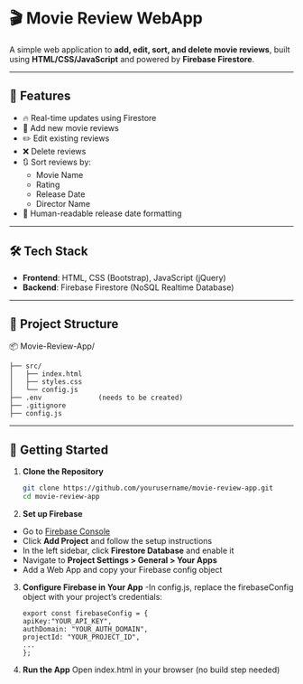 # 🎬 Movie Review WebApp

A simple web application to **add, edit, sort, and delete movie reviews**, built using **HTML/CSS/JavaScript** and powered by **Firebase Firestore**.

---

## 🚀 Features

- 🔥 Real-time updates using Firestore
- 📩 Add new movie reviews
- ✏️ Edit existing reviews
- ❌ Delete reviews
- 🔃 Sort reviews by:
  - Movie Name
  - Rating
  - Release Date
  - Director Name
- 📅 Human-readable release date formatting

---

## 🛠️ Tech Stack

- **Frontend**: HTML, CSS (Bootstrap), JavaScript (jQuery)
- **Backend**: Firebase Firestore (NoSQL Realtime Database)

---

## 📁 Project Structure
📦 Movie-Review-App/
```
├── src/
│   ├── index.html
│   ├── styles.css
│   └── config.js
├── .env              (needs to be created)
├── .gitignore       
├── config.js 
```
---

## 🔧 Getting Started

1. **Clone the Repository**
   ```bash
   git clone https://github.com/yourusername/movie-review-app.git
   cd movie-review-app
   ```
   
2. **Set up Firebase**
- Go to [Firebase Console](https://console.firebase.google.com/)
- Click **Add Project** and follow the setup instructions
- In the left sidebar, click **Firestore Database** and enable it
- Navigate to **Project Settings > General > Your Apps**
- Add a Web App and copy your Firebase config object

3. **Configure Firebase in Your App**
   -In config.js, replace the firebaseConfig object with your project’s credentials:
      ```
      export const firebaseConfig = {
      apiKey:"YOUR_API_KEY",
      authDomain: "YOUR_AUTH_DOMAIN",
      projectId: "YOUR_PROJECT_ID",
      ...
      };
      ```

4. **Run the App**
Open index.html in your browser (no build step needed)

